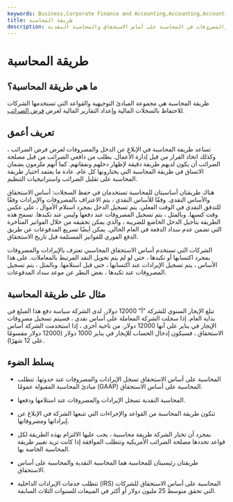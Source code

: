 ```yaml
---
keywords: Business,Corporate Finance and Accounting,Accounting,Accounting Method,Budgeting,Financing,Wealth
title: طريقة المحاسبة
description: تشير طريقة المحاسبة إلى القواعد التي تتبعها الشركة في الإبلاغ عن الإيرادات والمصروفات في المحاسبة على أساس الاستحقاق والمحاسبة النقدية.
---
```


# طريقة المحاسبة
## ما هي طريقة المحاسبة؟

طريقة المحاسبة هي مجموعة المبادئ التوجيهية والقواعد التي تستخدمها الشركات للاحتفاظ بالسجلات المالية وإعداد التقارير المالية لغرض [فرض الضرائب](/taxes).

## تعريف أعمق

تساعد طريقة المحاسبة في الإبلاغ عن الدخل والمصروفات لغرض فرض الضرائب ، وكذلك اتخاذ القرار من قبل إدارة الأعمال. يطلب من دافعي الضرائب من قبل مصلحة الضرائب أن يكون لديهم طريقة دقيقة لإظهار دخلهم ونفقاتهم. كما أنهم ملزمون بضمان الاتساق في طريقة المحاسبة التي يختارونها كل عام. عادة ما يعتمد اختيار طريقة المحاسبة على تقليل الضرائب واستراتيجيات التنظيم.

هناك طريقتان أساسيتان للمحاسبة تستخدمان في حفظ السجلات: أساس الاستحقاق والأساس النقدي. وفقًا للأساس النقدي ، يتم الاعتراف بالمصروفات والإيرادات وفقًا للتدفق النقدي في الوقت الفعلي. يتم تسجيل الدخل بمجرد استلام الأموال ، على عكس وقت كسبها. وبالمثل ، يتم تسجيل المصروفات عند دفعها وليس عند تكبدها. تسمح هذه الطريقة بتأجيل الدخل الخاضع للضريبة ، والذي يمكن تحقيقه من خلال الفواتير المتأخرة التي تضمن عدم سداد الدفعة في العام الحالي. يمكن أيضًا تسريع المدفوعات عن طريق الدفع الفوري للفواتير المستلمة قبل تاريخ الاستحقاق.

الشركات التي تستخدم أساس الاستحقاق المحاسبي تعترف بالإيرادات والمصروفات بمجرد اكتسابها أو تكبدها ، حتى لو لم يتم تحويل النقد المرتبط بالمعاملات. على هذا الأساس ، يتم تسجيل الإيرادات عند اكتسابها ، حتى قبل استلامها. وبالمثل ، يتم تسجيل المصروفات عند تكبدها ، بغض النظر عن موعد سداد المدفوعات.

## مثال على طريقة المحاسبة

تبلغ الإيجار السنوي للشركة "أ" 12000 دولار. لدى الشركة سياسة دفع هذا المبلغ في بداية العام. إذا سجلت الشركة المعاملة على أساس نقدي ، فسيتم تسجيل مصروفات الإيجار في يناير على أنها 12000 دولار. من ناحية أخرى ، إذا استخدمت الشركة أساس الاستحقاق ، فسيكون إدخال الحساب للإيجار في يناير 1000 دولار (12000 دولار مقسومًا على 12 شهرًا).

## يسلط الضوء

- المحاسبة على أساس الاستحقاق تسجل الإيرادات والمصروفات عند حدوثها. تتطلب مبادئ المحاسبة المقبولة عمومًا (GAAP) المحاسبة على أساس الاستحقاق.

- المحاسبة النقدية تسجل الإيرادات والمصروفات عند استلامها ودفعها.

- تتكون طريقة المحاسبة من القواعد والإجراءات التي تتبعها الشركة في الإبلاغ عن إيراداتها ومصروفاتها.

- بمجرد أن تختار الشركة طريقة محاسبية ، يجب عليها الالتزام بهذه الطريقة لكل قواعد تحددها مصلحة الضرائب الأمريكية وتتطلب الموافقة إذا كانت تريد تغيير طريقة المحاسبة الخاصة بها.

- طريقتان رئيسيتان للمحاسبة هما المحاسبة النقدية والمحاسبة على أساس الاستحقاق.

- تتطلب خدمات الإيرادات الداخلية (IRS) المحاسبة على أساس الاستحقاق للشركات التي تحقق متوسط 25 مليون دولار أو أكثر في المبيعات للسنوات الثلاث السابقة.

